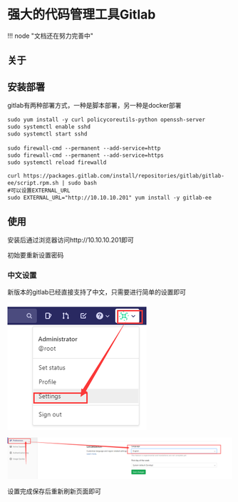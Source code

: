 # 强大的代码管理工具Gitlab

!!! node "文档还在努力完善中"

## 关于

## 安装部署

gitlab有两种部署方式，一种是脚本部署，另一种是docker部署

```shell
sudo yum install -y curl policycoreutils-python openssh-server
sudo systemctl enable sshd
sudo systemctl start sshd

sudo firewall-cmd --permanent --add-service=http
sudo firewall-cmd --permanent --add-service=https
sudo systemctl reload firewalld
```



```shell
curl https://packages.gitlab.com/install/repositories/gitlab/gitlab-ee/script.rpm.sh | sudo bash
#可以设置EXTERNAL_URL
sudo EXTERNAL_URL="http://10.10.10.201" yum install -y gitlab-ee
```



## 使用

安装后通过浏览器访问http://10.10.10.201即可

初始要重新设置密码



### 中文设置

新版本的gitlab已经直接支持了中文，只需要进行简单的设置即可



![image-20200702111855707](../images/image-20200702111855707.png) 

![image-20200702111935838](../images/image-20200702111935838.png)

设置完成保存后重新刷新页面即可